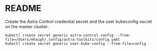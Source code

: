 # README

Create the Astra Control credential secret and the user kubeconfig secret on the master cluster:

```text
kubectl create secret generic astra-control-config --from-file=/Users/mhaigh/.config/astra-toolkits/config.yaml
kubectl create secret generic user-kube-config --from-file=config
```
